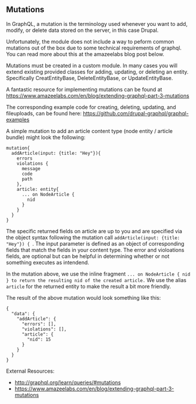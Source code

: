 ## Mutations

In GraphQL, a mutation is the terminology used whenever you want to add, modify, or delete data stored on the server, in this case Drupal. 

Unfortunately, the module does not include a way to peform common mutations out of the box due to some technical requirements of graphql. You can read more about this at the amazeelabs blog post below. 

Mutations must be created in a custom module. In many cases you will extend existing provided classes for adding, updating, or deleting an entity. Specifically CreatEntityBase, DeleteEntityBase, or UpdateEntityBase.

A fantastic resource for implementing mutations can be found at https://www.amazeelabs.com/en/blog/extending-graphql-part-3-mutations

The corresponding example code for creating, deleting, updating, and fileuploads, can be found here: 
https://github.com/drupal-graphql/graphql-examples


A simple mutation to add an article content type (node entity / article bundle) might look the following: 

```
mutation{
  addArticle(input: {title: "Hey"}){
    errors
    violations {
      message
      code
      path
    },
    article: entity{
      ... on NodeArticle {
        nid
      }
    }
  }
}
```

The specific returned fields on article are up to you and are specified via the object syntax following the mutation call `addArticle(input: {title: "Hey"}) { `. The input parameter is defined as an object of corresponding fields that match the fields in your content type. The error and violoations fields, are optional but can be helpful in determining whether or not something executes as intendend. 

In the mutation above, we use the inline fragment  `... on NodeArticle { nid } to return the resulting nid of the created article.` We use the alias `article` for the returned entity to make the result a bit more friendly. 

The result of the above mutation would look something like this: 

```
{
  "data": {
    "addArticle": {
      "errors": [],
      "violations": [],
      "article": {
        "nid": 15
      }
    }
  }
}
```



External Resources: 

* http://graphql.org/learn/queries/#mutations
* https://www.amazeelabs.com/en/blog/extending-graphql-part-3-mutations